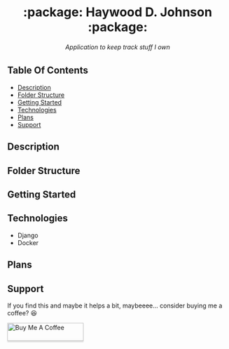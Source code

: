 <h1 align="center">:package: Haywood D. Johnson :package:</h1>
<h6 align="center">Application to keep track stuff I own</h6>

## Table Of Contents

-   [Description](#description)
-   [Folder Structure](#folder-structure)
-   [Getting Started](#getting-started)
-   [Technologies](#technologies)
-   [Plans](#plans)
-   [Support](#support)

## Description

## Folder Structure

## Getting Started

## Technologies

- Django
- Docker

## Plans

## Support

If you find this and maybe it helps a bit, maybeeee... consider buying me a coffee? :laughing:

<a href="https://www.buymeacoffee.com/haywooddjohnson" target="_blank"><img src="https://www.buymeacoffee.com/assets/img/custom_images/orange_img.png" alt="Buy Me A Coffee" style="height: 41px !important;width: 174px !important;box-shadow: 0px 3px 2px 0px rgba(190, 190, 190, 0.5) !important;-webkit-box-shadow: 0px 3px 2px 0px rgba(190, 190, 190, 0.5) !important;" ></a>